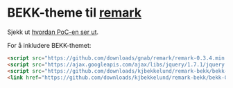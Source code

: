 # BEKK-theme til [remark](https://github.com/gnab/remark)

Sjekk ut [hvordan PoC-en ser ut](http://kjbekkelund.github.com/remark-bekk/example).

For å inkludere BEKK-themet:

```html
<script src="https://github.com/downloads/gnab/remark/remark-0.3.4.min.js" type="text/javascript"></script>
<script src="https://ajax.googleapis.com/ajax/libs/jquery/1.7.1/jquery.min.js" type="text/javascript"></script>
<script src="https://github.com/downloads/kjbekkelund/remark-bekk/bekk-0.0.3.js" type="text/javascript"></script>
<link href="https://github.com/downloads/kjbekkelund/remark-bekk/bekk-0.0.3.css" type="text/css" rel="stylesheet">
```
